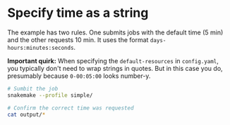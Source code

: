 # Specify time as a string

The example has two rules. One submits jobs with the default time (5 min) and
the other requests 10 min. It uses the format `days-hours:minutes:seconds`.

**Important quirk:** When specifying the `default-resources` in `config.yaml`,
you typically don't need to wrap strings in quotes. But in this case you do,
presumably because `0-00:05:00` looks number-y.

```sh
# Sumbit the job
snakemake --profile simple/

# Confirm the correct time was requested
cat output/*
```
